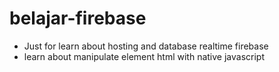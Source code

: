 # belajar-firebase
- Just for learn about hosting and database realtime firebase
- learn about manipulate element html with native javascript
